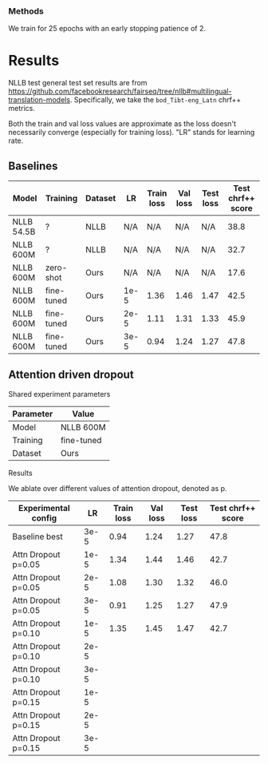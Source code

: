 ### Methods
We train for 25 epochs with an early stopping patience of 2.


# Results
NLLB test general test set results are from https://github.com/facebookresearch/fairseq/tree/nllb#multilingual-translation-models. Specifically, we take the `bod_Tibt-eng_Latn` chrf++ metrics.


Both the train and val loss values are approximate as the loss doesn't necessarily converge (especially for training loss). "LR" stands for learning rate.


## Baselines

|Model     |Training  |Dataset|LR  |Train loss|Val loss|Test loss|Test chrf++ score|
|----------|----------|-------|----|----------|--------|---------|-----------------|
|NLLB 54.5B|?         |NLLB   |N/A |N/A       |N/A     |N/A      |             38.8|
|NLLB 600M |?         |NLLB   |N/A |N/A       |N/A     |N/A      |             32.7|
|NLLB 600M |zero-shot |Ours   |N/A |N/A       |N/A     |N/A      |             17.6|
|NLLB 600M |fine-tuned|Ours   |1e-5|      1.36|    1.46|     1.47|             42.5|
|NLLB 600M |fine-tuned|Ours   |2e-5|      1.11|    1.31|     1.33|             45.9|
|NLLB 600M |fine-tuned|Ours   |3e-5|      0.94|    1.24|     1.27|             47.8|


## Attention driven dropout

Shared experiment parameters

|Parameter|Value     |
|---------|----------|
|Model    |NLLB 600M |
|Training |fine-tuned|
|Dataset  |Ours      |

Results

We ablate over different values of attention dropout, denoted as p.

|Experimental config|LR  |Train loss|Val loss|Test loss|Test chrf++ score|
|-------------------|----|----------|--------|---------|-----------------|
|Baseline best      |3e-5|      0.94|    1.24|     1.27|             47.8|
|Attn Dropout p=0.05|1e-5|      1.34|    1.44|     1.46|             42.7|
|Attn Dropout p=0.05|2e-5|      1.08|    1.30|     1.32|             46.0|
|Attn Dropout p=0.05|3e-5|      0.91|    1.25|     1.27|             47.9|
|Attn Dropout p=0.10|1e-5|      1.35|    1.45|     1.47|             42.7|
|Attn Dropout p=0.10|2e-5|      |    |     |             |
|Attn Dropout p=0.10|3e-5|      |    |     |             |
|Attn Dropout p=0.15|1e-5|      |    |     |             |
|Attn Dropout p=0.15|2e-5|      |    |     |             |
|Attn Dropout p=0.15|3e-5|      |    |     |             |
